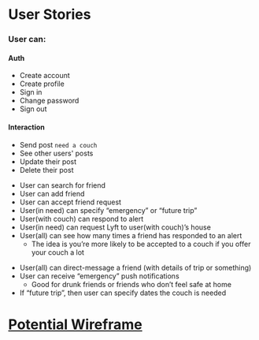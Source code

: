 # User Stories
### User can:
#### Auth
- Create account
- Create profile
- Sign in
- Change password
- Sign out

#### Interaction
- Send post `need a couch`
- See other users' posts
- Update their post
- Delete their post

<!-- Later, after requirements are met -->
- User can search for friend <!--(have them search by id first) -->
- User can add friend
- User can accept friend request
- User(in need) can specify “emergency” or “future trip”
- User(with couch) can respond to alert
- User(in need) can request Lyft to user(with couch)’s house
- User(all) can see how many times a friend has responded to an alert
    - The idea is you’re more likely to be accepted to a couch if you offer your couch a lot

<!-- Wayy later down the line, like wayyyy later -->
- User(all) can direct-message a friend (with details of trip or something)
- User can receive “emergency” push notifications
    - Good for drunk friends or friends who don’t feel safe at home
- If “future trip”, then user can specify dates the couch is needed

# [Potential Wireframe](https://goo.gl/photos/VhPPFNtCZQDNvYAU7)

